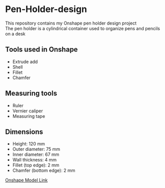 # Pen-Holder-design
This repository contains my Onshape pen holder design project  
The pen holder is a cylindrical container used to organize pens and pencils on a desk
## Tools used in Onshape
- Extrude add  
- Shell  
- Fillet  
- Chamfer  

## Measuring tools
- Ruler  
- Vernier caliper  
- Measuring tape  

## Dimensions
- Height: 120 mm  
- Outer diameter: 75 mm  
- Inner diameter: 67 mm  
- Wall thickness: 4 mm  
- Fillet (top edge): 2 mm  
- Chamfer (bottom edge): 2 mm

 [Onshape Model Link](https://cad.onshape.com/documents/9cec58c3a9960e2f69728b91/w/a696a5ecaa47a9953e1a4fd2/e/cde3c0f2da60bd67d21bc866?configuration=List_1jMbTF1KVu8Lgk%3DDefault%3BList_G2tGBnXfW5R2wQ%3DDefault&renderMode=0&uiState=68e01a1e2bf24365c83d44be)

